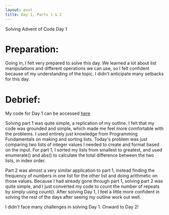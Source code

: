 ```yaml
---
layout: post
title: Day 1, Parts 1 & 2
---
```


Solving Advent of Code Day 1

# Preparation:

Going in, I felt very prepared to solve this day. We learned a lot about list manipulations and different operations we can use, so I felt confident because of my understanding of the topic. I didn't anticipate many setbacks for this day.

# Debrief:

My code for Day 1 can be accessed [here](https://github.com/maxzw2/maxzw2.github.io/blob/f77591babbaeff2d4a77699b432792adcf0aa01a/files/Day_1_Advent_of_Code_2024.ipynb)

Solving part 1 was quite simple, a replication of my outline. I felt that my code was grounded and simple, which made me feel more comfortable with the problems. I used entirely just knowledge from Programming Fundamentals on making and sorting lists. Today's problem was just comparing two lists of integer values I needed to create and format based on the input. For part 1, I sorted my lists from smallest to greatest, and used enumerate() and abs() to calculate the total difference between the two lists, in index order.

Part 2 was almost a very similar application to part 1, instead finding the frequency of numbers in one list for the other list and doing arithmetic on those values. Because I had already gone through part 1, solving part 2 was quite simple, and I just converted my code to count the number of repeats by simply using count(). After solving Day 1, I feel a little more confident in solving the rest of the days after seeing my outline work out well.

I didn't face many challenges in solving Day 1. Onward to Day 2!
